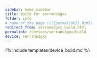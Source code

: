 ```yaml
---
sidebar: home_sidebar
title: Build for serrano3gxx
folder: info
# name of the page (/{{permalink}}.html)
redirect_from: serrano3gxx_build.html
permalink: /devices/serrano3gxx/build
device: serrano3gxx
---
```

{% include templates/device_build.md %}
